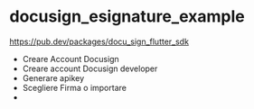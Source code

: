 # docusign_esignature_example

https://pub.dev/packages/docu_sign_flutter_sdk


* Creare Account Docusign
* Creare account Docusign developer
* Generare apikey
* Scegliere Firma o importare
* 